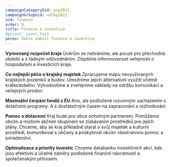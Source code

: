 ```yaml
---
campaignCategoryUid: psp2021
campaignGroupUid: volby2021
uid: finance
order: 9
title: Finance a investice
#garant: pavel.hais
perex: Šance změnit finance a investice
---
```


**Vyrovnaný rozpočet kraje**
Úvěrům se nebráníme, ale pouze pro přechodná období a s řádným odůvodněním. Zlepšíme informovanost veřejnosti o hospodaření a investicích kraje.

**Co nejlepší péče o krajský majetek**
Zpracujeme mapu nevyužívaných krajských pozemků a budov. Umožníme jejich alternativní využití včetně krátkodobého. Vyhodnotíme a zveřejníme náklady na údržbu komunikací a veřejných prostor. 

**Maximální čerpání fondů z EU**
Ano, ale podložené rozumným zacházením s dotačními programy. A s dostatečným časem na zapracování a rozhodování  

**Pomoc s dotacemi**
Kraj bude pro obce ochotným partnerem. Pomůžeme obcím a místním akčním skupinám se získáváním prostředků pro jejich plány. Chceme, aby se kraj příkladně staral o svůj majetek a kulturní prostředí, komunikoval s občany a poskytoval obcím všestrannou pomoc a poradenství. 

**Optimalizace a priority investic**
Chceme databanku investičních akcí, kde jsou efektivní a účelné záměry podložené finanční návratností a společenským přínosem.  
